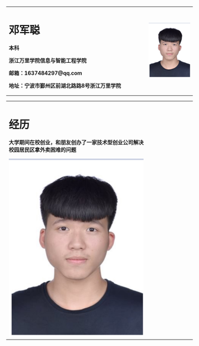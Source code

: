 <table border="0">
  <tr>
    <td width="75%">
      <h1>邓军聪</h1>
      <p><b>本科</b></p>
      <p><b>浙江万里学院信息与智能工程学院</b></p>
      <p><b>邮箱：1637484297@qq.com</b></p>
      <p><b>地址：宁波市鄞州区前湖北路路8号浙江万里学院</b></p>
    </td>
    <td width="25%">
      <img src="简历.png.jpg" width="100%">     
    </td>
  </tr>
</table>
<table border="0">
  <tr>
    <td width="75%">
      <h1>经历</h1>
      <p><b>大学期间在校创业，和朋友创办了一家技术型创业公司解决校园居民区拿外卖困难的问题</b></p>
      <img src="简历.png.jpg" width="100%"> 
     
   </td>
    <td width="25%">
      </td>
  </tr>
</table>
